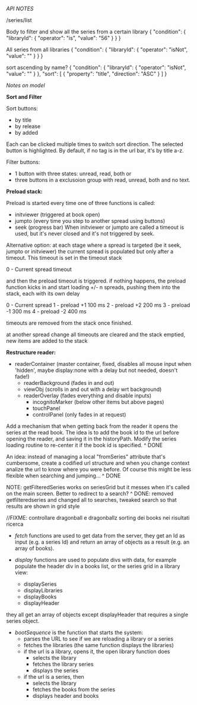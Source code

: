 *API NOTES*

/series/list

Body to filter and show all the series from a certain library
{
  "condition": {
    "libraryId": {
      "operator": "is",
      "value": "56"
    }
  }
}

All series from all libraries
{
  "condition": {
    "libraryId": {
      "operator": "isNot",
      "value": ""
    }
  }
}

sort ascending by name?
{
  "condition": {
    "libraryId": {
      "operator": "isNot",
      "value": ""
    }
  },
  "sort": [
    {
      "property": "title",
      "direction": "ASC"
    }
  ]
}


*Notes on model*

**Sort and Filter**

Sort buttons: 
- by title
- by release
- by added

Each can be clicked multiple times to switch sort direction. The selected button is highlighted. By default, if no tag is in the url bar, it's by title a-z.

Filter buttons: 
- 1 button with three states: unread, read, both
or
- three buttons in a exclusoion group with read, unread, both and no text.

**Preload stack:**

Preload is started every time one of three functions is called: 
   - initviewer (triggered at book open)
   - jumpto (every time you step to another spread using buttons)
   - seek (progress bar)
When initviewer or jumpto are called a timeout is used, but it's never closed and it's not triggered by seek. 

Alternative option:
at each stage where a spread is targeted (be it seek, jumpto or initviewer) the current spread is populated but only after a timeout. This timeout is set in the timeout stack

0 - Current spread timeout

and then the preload timeout is triggered.
if nothing happens, the preload function kicks in and start loading +/- n spreads, pushing them into the stack, each with its own delay

0 - Current spread
1 - preload +1 100 ms
2 - preload +2 200 ms
3 - preload -1 300 ms
4 - preload -2 400 ms

timeouts are removed from the stack once finished.

at another spread change all timeouts are cleared and the stack emptied, new items are added to the stack

**Restructure reader:**

- readerContainer (master container, fixed, disables all mouse input when 'hidden', maybe display:none with a delay but not needed, doesn't fade!)
	- readerBackground (fades in and out)
	- viewObj (scrolls in and out with a delay wrt background)
	- readerOverlay (fades everything and disable inputs)
		- incognitoMarker (below other items but above pages)
		- touchPanel 
		- controlPanel (only fades in at request)

Add a mechanism that when getting back from the reader it opens the series at the read book. The idea is to add the book id to the url before opening the reader, and saving it in the historyPath. Modify the series loading routine to re-center it if the book id is specified.
^ DONE

An idea: instead of managing a local "fromSeries" attribute that's cumbersome, create a codified url structure and when you change context analize the url to know where you were before. Of course this might be less flexible when searching and jumping...
^ DONE

NOTE: getFilteredSeries works on seriesGrid but it messes when it's called on the main screen. Better to redirect to a search?
^ DONE: removed getfilteredseries and changed all to searches, tweaked search so that results are shown in grid style


//FIXME: controllare dragonball e dragonballz sorting dei books nei risultati ricerca

- *fetch* functions are used to get data from the server, they get an Id as input (e.g. a series Id) and return an array of objects as a result (e.g. an array of books).

- *display* functions are used to populate divs with data, for example populate the header div in a books list, or the series grid in a library view:
	- displaySeries
	- displayLibraries
	- displayBooks
	- displayHeader

they all get an array of objects except displayHeader that requires a single series object.

- *bootSequence* is the function that starts the system:
	- parses the URL to see if we are reloading a library or a series
	- fetches the libraries (the same function displays the libraries)
	- if the url is a library, opens it, the open library function does
		- selects the library
		- fetches the library series
		- displays the series
	- if the url is a series, then
		- selects the library
		- fetches the books from the series
		- displays header and books